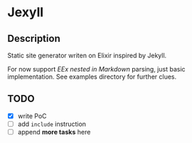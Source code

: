 # Jexyll

## Description

Static site generator writen on Elixir inspired by Jekyll.

For now support *EEx nested in Markdown* parsing, just basic implementation.
See examples directory for further clues.

## TODO

- [x] write PoC
- [ ] add `include` instruction
- [ ] append **more tasks** here
